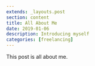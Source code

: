 ```yaml
---
extends: _layouts.post
section: content
title: All About Me
date: 2019-01-06
description: Introducing myself
categories: [freelancing]
---
```

This post is all about me.